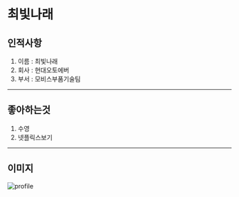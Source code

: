 # 최빛나래

## 인적사항

1. 이름 : 최빛나래
2. 회사 : 현대오토에버
3. 부서 : 모비스부품기술팀

---

## 좋아하는것

1. 수영
2. 넷플릭스보기

---

## 이미지

![profile](
https://i.namu.wiki/i/KnGgt5JavNdE9w_X4rorkmq9CMsjLF_D2cD4Vps2PddQnQZ5rfWyjLPCSIIM9V9JAhqFBaD9trGTJySwpTiO1g.webp)